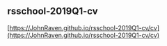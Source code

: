 ## rsschool-2019Q1-cv  
[https://JohnRaven.github.io/rsschool-2019Q1-cv/cv](https://JohnRaven.github.io/rsschool-2019Q1-cv/cv)
